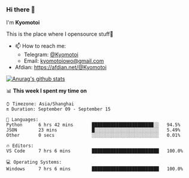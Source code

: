 ### Hi there 👋

I'm **Kyomotoi**

This is the place where I opensource stuff🤺

- 📫 How to reach me: 
    - Telegram: [@Kyomotoi](https://t.me/Kyomotoi)
    - Email: <kyomotoiowo@gmail.com>
- Afdian: <https://afdian.net/@Kyomotoi>

[![Anurag's github stats](https://github-readme-stats.vercel.app/api?username=kyomotoi)](https://github.com/anuraghazra/github-readme-stats)

📊 **This week I spent my time on**
<!--START_SECTION:waka-->
```text
⌚︎ Timezone: Asia/Shanghai
🔛 Duration: September 09 - September 15

💬 Languages: 
Python      6 hrs 42 mins       ███████████████████████░░   94.5% 
JSON        23 mins             █░░░░░░░░░░░░░░░░░░░░░░░░   5.49% 
Other       0 secs              ░░░░░░░░░░░░░░░░░░░░░░░░░   0.01%

🔥 Editors: 
VS Code     7 hrs 6 mins        █████████████████████████   100.0%

💻 Operating Systems: 
Windows     7 hrs 6 mins        █████████████████████████   100.0%
```
<!--END_SECTION:waka-->
